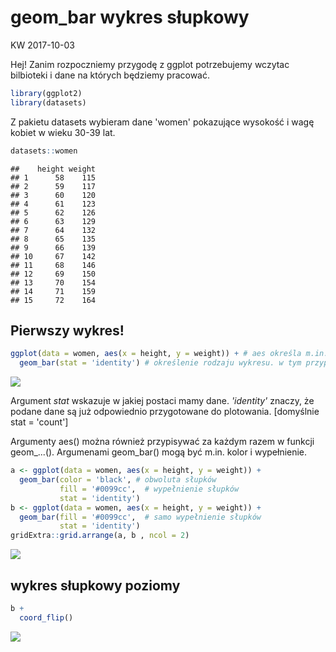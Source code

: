 geom\_bar wykres słupkowy
================
KW
2017-10-03

Hej! Zanim rozpoczniemy przygodę z ggplot potrzebujemy wczytac bilbioteki i dane na których będziemy pracować.

``` r
library(ggplot2)
library(datasets)
```

Z pakietu datasets wybieram dane 'women' pokazujące wysokość i wagę kobiet w wieku 30-39 lat.

``` r
datasets::women
```

    ##    height weight
    ## 1      58    115
    ## 2      59    117
    ## 3      60    120
    ## 4      61    123
    ## 5      62    126
    ## 6      63    129
    ## 7      64    132
    ## 8      65    135
    ## 9      66    139
    ## 10     67    142
    ## 11     68    146
    ## 12     69    150
    ## 13     70    154
    ## 14     71    159
    ## 15     72    164

Pierwszy wykres!
----------------

``` r
ggplot(data = women, aes(x = height, y = weight)) + # aes określa m.in. osie x i y, co i gdzie ma się rysować
  geom_bar(stat = 'identity') # określenie rodzaju wykresu. w tym przypadku jest to wykres słupkowy
```

<img src="2017-10-03-geom-bar-wykres-słupkowy_files/figure-markdown_github-ascii_identifiers/unnamed-chunk-3-1.png" style="display: block; margin: auto;" />

Argument *stat* wskazuje w jakiej postaci mamy dane. *'identity'* znaczy, że podane dane są już odpowiednio przygotowane do plotowania. \[domyślnie stat = 'count'\]

Argumenty aes() można również przypisywać za każdym razem w funkcji geom\_...(). Argumenami geom\_bar() mogą być m.in. kolor i wypełnienie.

``` r
a <- ggplot(data = women, aes(x = height, y = weight)) +
  geom_bar(color = 'black', # obwoluta słupków
           fill = '#0099cc',  # wypełnienie słupków 
           stat = 'identity') 
b <- ggplot(data = women, aes(x = height, y = weight)) +
  geom_bar(fill = '#0099cc',  # samo wypełnienie słupków 
           stat = 'identity') 
gridExtra::grid.arrange(a, b , ncol = 2)
```

<img src="2017-10-03-geom-bar-wykres-słupkowy_files/figure-markdown_github-ascii_identifiers/unnamed-chunk-4-1.png" style="display: block; margin: auto;" />

wykres słupkowy poziomy
-----------------------

``` r
b +
  coord_flip()
```

<img src="2017-10-03-geom-bar-wykres-słupkowy_files/figure-markdown_github-ascii_identifiers/unnamed-chunk-5-1.png" style="display: block; margin: auto;" />
